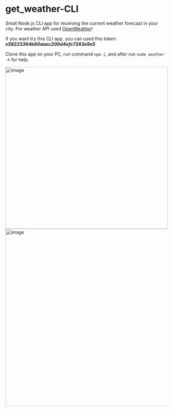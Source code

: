 # get_weather-CLI
Small Node.js CLI app for receiving the current weather forecast in your city.
For weather API used [OpenWeather](https://openweathermap.org "OpenWeather site")!

If you want try this CLI app, you can used this token: ***e58223364b60aaec200d4efc7263e9e5***

Clone this app on your PC, run command ``npm i``, and after run ``node weather -h`` for help.

<img width="504" alt="image" src="https://user-images.githubusercontent.com/33178699/216606139-65c7c6e9-7fb8-4f78-b29c-849604bc416e.png">
<img width="551" alt="image" src="https://user-images.githubusercontent.com/33178699/216606209-8f00ef84-9fe7-4aa1-8b78-b5fbab8ecd6a.png">

